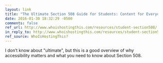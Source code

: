 ```yaml
---
layout: link
title: "The Ultimate Section 508 Guide for Students: Content for Everyone"
date: 2016-01-30 18:32:29 -0500
comments: false
ref_url: http://www.whoishostingthis.com/resources/student-section508/
in_reply_to: http://www.whoishostingthis.com/resources/student-section508/
ref_source: WhoIsHostingThis?
---
```


I don’t know about "ultimate", but this is a good overview of why accessibility matters and what you need to know about Section 508.